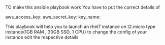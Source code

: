 TO make this ansible playbook work You have to put the correct details of 

aws_access_key: 
aws_secret_key: 
key_name:

This playbook will help you to launch an rhel7 instance on t2.micro type instance(1GB RAM , 30GB SSD, 1 CPU)
to change the config of your instance edit the respective details


